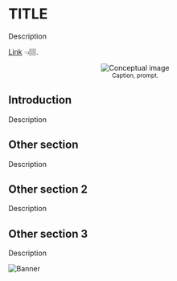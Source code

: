 # TITLE

Description

[Link](httplink) 👈🏽.

<center><figure>
  <img src="httplink" alt="Conceptual image"> 
  <figcaption><sup>Caption, prompt.</sup></figcaption>
</figure></center>

## Introduction

Description

## Other section

Description

## Other section 2

Description

## Other section 3

Description

![Banner](httplink)

